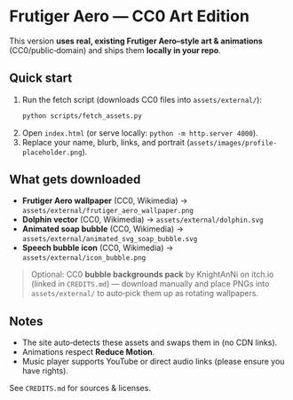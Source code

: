 # Frutiger Aero — CC0 Art Edition

This version **uses real, existing Frutiger Aero–style art & animations** (CC0/public‑domain) and ships them **locally in your repo**.

## Quick start
1. Run the fetch script (downloads CC0 files into `assets/external/`):
   ```bash
   python scripts/fetch_assets.py
   ```
2. Open `index.html` (or serve locally: `python -m http.server 4000`).
3. Replace your name, blurb, links, and portrait (`assets/images/profile-placeholder.png`).

## What gets downloaded
- **Frutiger Aero wallpaper** (CC0, Wikimedia) → `assets/external/frutiger_aero_wallpaper.png`
- **Dolphin vector** (CC0, Wikimedia) → `assets/external/dolphin.svg`
- **Animated soap bubble** (CC0, Wikimedia) → `assets/external/animated_svg_soap_bubble.svg`
- **Speech bubble icon** (CC0, Wikimedia) → `assets/external/icon_bubble.png`

> Optional: CC0 **bubble backgrounds pack** by KnightAnNi on itch.io (linked in `CREDITS.md`) — download manually and place PNGs into `assets/external/` to auto‑pick them up as rotating wallpapers.

## Notes
- The site auto‑detects these assets and swaps them in (no CDN links).
- Animations respect **Reduce Motion**.
- Music player supports YouTube or direct audio links (please ensure you have rights).

See `CREDITS.md` for sources & licenses.
